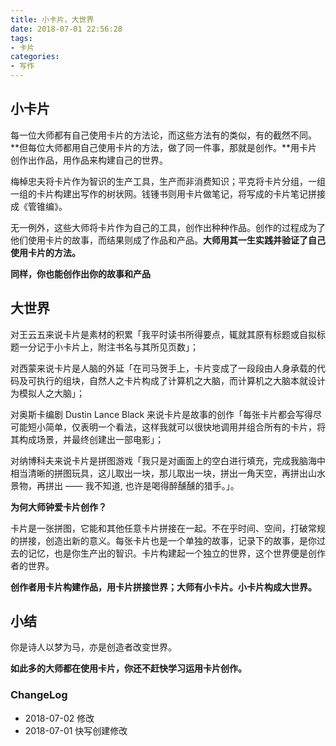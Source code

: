 ```yaml
---
title: 小卡片，大世界
date: 2018-07-01 22:56:28
tags:
- 卡片
categories:
- 写作
---
```

## 小卡片
<!--more-->
每一位大师都有自己使用卡片的方法论，而这些方法有的类似，有的截然不同。**但每位大师都用自己使用卡片的方法，做了同一件事，那就是创作。**用卡片创作出作品，用作品来构建自己的世界。

梅棹忠夫将卡片作为智识的生产工具，生产而非消费知识；平克将卡片分组，一组一组的卡片构建出写作的树状网。钱锺书则用卡片做笔记，将写成的卡片笔记拼接成《管锥编》。

无一例外，这些大师将卡片作为自己的工具，创作出种种作品。创作的过程成为了他们使用卡片的故事，而结果则成了作品和产品。**大师用其一生实践并验证了自己使用卡片的方法。**

**同样，你也能创作出你的故事和产品**

## 大世界 

对王云五来说卡片是素材的积累「我平时读书所得要点，辄就其原有标题或自拟标题一分记于小卡片上，附注书名与其所见页数」；

对西蒙来说卡片是人脑的外延「在司马贺手上，卡片变成了一段段由人身承载的代码及可执行的组块，自然人之卡片构成了计算机之大脑，而计算机之大脑本就设计为模拟人之大脑」；

对奥斯卡编剧 Dustin Lance Black 来说卡片是故事的创作「每张卡片都会写得尽可能短小简单，仅表明一个看法，这样我就可以很快地调用并组合所有的卡片，将其构成场景，并最终创建出一部电影」；

对纳博科夫来说卡片是拼图游戏「我只是对画面上的空白进行填充，完成我脑海中相当清晰的拼图玩具，这儿取出一块，那儿取出一块，拼出一角天空，再拼出山水景物，再拼出 —— 我不知道, 也许是喝得醉醺醺的猎手。」。

**为何大师钟爱卡片创作？**

卡片是一张拼图，它能和其他任意卡片拼接在一起。不在乎时间、空间，打破常规的拼接，创造出新的意义。每张卡片也是一个单独的故事，记录下的故事，是你过去的记忆，也是你生产出的智识。卡片构建起一个独立的世界，这个世界便是创作者的世界。

**创作者用卡片构建作品，用卡片拼接世界；大师有小卡片。小卡片构成大世界。**

## 小结
你是诗人以梦为马，亦是创造者改变世界。

**如此多的大师都在使用卡片，你还不赶快学习运用卡片创作。**
### ChangeLog
- 2018-07-02 修改
- 2018-07-01 快写创建修改